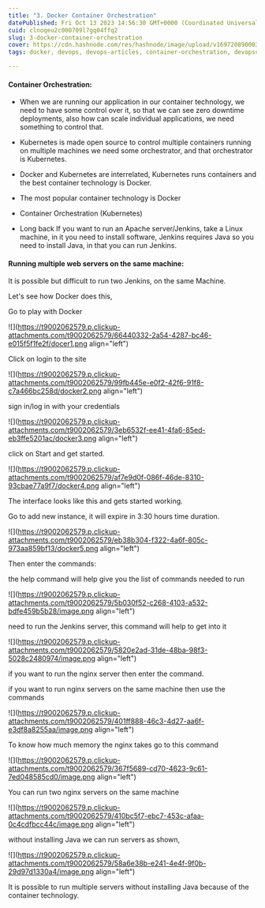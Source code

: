 ```yaml
---
title: "3. Docker Container Orchestration"
datePublished: Fri Oct 13 2023 14:56:30 GMT+0000 (Coordinated Universal Time)
cuid: clnoqeu2c000709l7gq04ffq2
slug: 3-docker-container-orchestration
cover: https://cdn.hashnode.com/res/hashnode/image/upload/v1697208900033/1c9f3cee-fa44-4f01-af88-5e88d7a399bd.png
tags: docker, devops, devops-articles, container-orchestration, devopscommunity

---
```


#### Container Orchestration:

* When we are running our application in our container technology, we need to have some control over it, so that we can see zero downtime deployments, also how can scale individual applications, we need something to control that.
    
* Kubernetes is made open source to control multiple containers running on multiple machines we need some orchestrator, and that orchestrator is Kubernetes.
    
* Docker and Kubernetes are interrelated, Kubernetes runs containers and the best container technology is Docker.
    
* The most popular container technology is Docker
    
* Container Orchestration (Kubernetes)
    
* Long back If you want to run an Apache server/Jenkins, take a Linux machine, in it you need to install software, Jenkins requires Java so you need to install Java, in that you can run Jenkins.
    

#### Running multiple web servers on the same machine:

It is possible but difficult to run two Jenkins, on the same Machine.

Let's see how Docker does this,

Go to play with Docker

![](https://t9002062579.p.clickup-attachments.com/t9002062579/66440332-2a54-4287-bc46-e015f5f1fe2f/docer1.png align="left")

Click on login to the site

![](https://t9002062579.p.clickup-attachments.com/t9002062579/99fb445e-e0f2-42f6-91f8-c7a466bc258d/docker2.png align="left")

sign in/log in with your credentials

![](https://t9002062579.p.clickup-attachments.com/t9002062579/3eb6532f-ee41-4fa6-85ed-eb3ffe5201ac/docker3.png align="left")

click on Start and get started.

![](https://t9002062579.p.clickup-attachments.com/t9002062579/af7e9d0f-086f-46de-8310-93cbae77a9f7/docker4.png align="left")

The interface looks like this and gets started working.

Go to add new instance, it will expire in 3:30 hours time duration.

![](https://t9002062579.p.clickup-attachments.com/t9002062579/eb38b304-f322-4a6f-805c-973aa859bf13/docker5.png align="left")

Then enter the commands:

the help command will help give you the list of commands needed to run

![](https://t9002062579.p.clickup-attachments.com/t9002062579/5b030f52-c268-4103-a532-bdfe459b5b28/image.png align="left")

need to run the Jenkins server, this command will help to get into it

![](https://t9002062579.p.clickup-attachments.com/t9002062579/5820e2ad-31de-48ba-98f3-5028c2480974/image.png align="left")

if you want to run the nginx server then enter the command.

if you want to run nginx servers on the same machine then use the commands

![](https://t9002062579.p.clickup-attachments.com/t9002062579/401ff888-46c3-4d27-aa6f-e3df8a8255aa/image.png align="left")

To know how much memory the nginx takes go to this command

![](https://t9002062579.p.clickup-attachments.com/t9002062579/367f5689-cd70-4623-9c61-7ed048585cd0/image.png align="left")

You can run two nginx servers on the same machine

![](https://t9002062579.p.clickup-attachments.com/t9002062579/410bc5f7-ebc7-453c-afaa-0c4cdfbcc44c/image.png align="left")

without installing Java we can run servers as shown,

![](https://t9002062579.p.clickup-attachments.com/t9002062579/58a6e38b-e241-4e4f-9f0b-29d97d1330a4/image.png align="left")

It is possible to run multiple servers without installing Java because of the container technology.